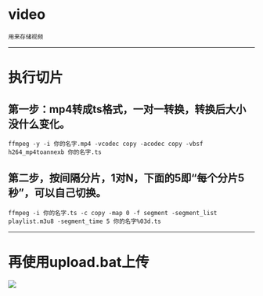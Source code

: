 # video

`用来存储视频`

------

# 执行切片

## 第一步：mp4转成ts格式，一对一转换，转换后大小没什么变化。

```
ffmpeg -y -i 你的名字.mp4 -vcodec copy -acodec copy -vbsf h264_mp4toannexb 你的名字.ts
```

## 第二步，按间隔分片，1对N，下面的5即“每个分片5秒”，可以自己切换。

```
ffmpeg -i 你的名字.ts -c copy -map 0 -f segment -segment_list playlist.m3u8 -segment_time 5 你的名字%03d.ts
```

------

# 再使用upload.bat上传

![](https://cdn.jsdelivr.net/gh/Peter-Highness/free@6e0b404d9f97e084d9559feeecf8face53620a6c/2020/10/17/c3ee5ad7fb65be99ad7224d783070ec6.png)